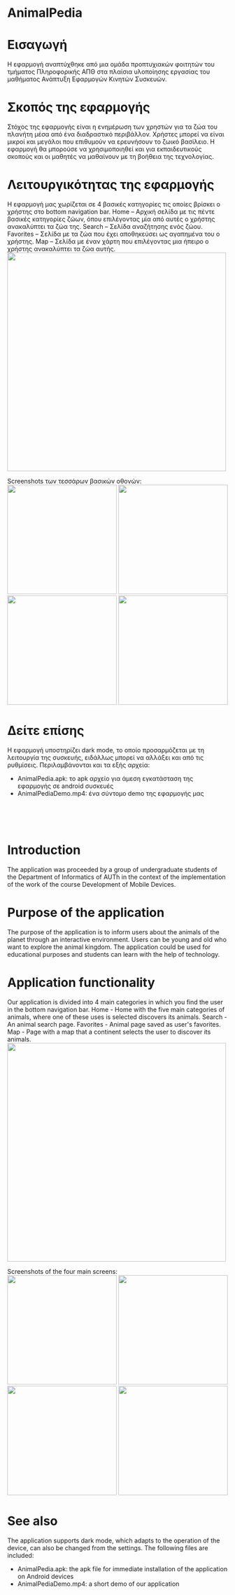 # AnimalPedia

# Εισαγωγή
Η εφαρμογή αναπτύχθηκε από μια ομάδα προπτυχιακών φοιτητών του τμήματος Πληροφορικής ΑΠΘ στα πλαίσια υλοποίησης εργασίας του μαθήματος Ανάπτυξη Εφαρμογών Κινητών Συσκευών.

# Σκοπός της εφαρμογής
Στόχος της εφαρμογής είναι η ενημέρωση των χρηστών για τα ζώα του πλανήτη μέσα από ένα διαδραστικό περιβάλλον. Χρήστες μπορεί να είναι μικροί και μεγάλοι που επιθυμούν να ερευνήσουν το ζωικό βασίλειο. Η εφαρμογή θα μπορούσε να χρησιμοποιηθεί και για εκπαιδευτικούς σκοπούς και οι μαθητές να μαθαίνουν με τη βοήθεια της τεχνολογίας. 

# Λειτουργικότητας της εφαρμογής 
Η εφαρμογή μας χωρίζεται σε 4 βασικές κατηγορίες τις οποίες βρίσκει ο χρήστης στο bottom navigation bar. 
Home – Αρχική σελίδα με τις πέντε βασικές κατηγορίες ζώων, όπου επιλέγοντας μία από αυτές ο χρήστης ανακαλύπτει τα ζώα της. 
Search – Σελίδα αναζήτησης ενός ζώου. 
Favorites – Σελίδα με τα ζώα που έχει αποθηκεύσει ως αγαπημένα του ο χρήστης. 
Map – Σελίδα με έναν χάρτη που επιλέγοντας μια ήπειρο ο χρήστης ανακαλύπτει τα ζώα αυτής.<br>
<img src="https://user-images.githubusercontent.com/56198786/129361414-73592aef-ed4f-4909-9699-686110cf31fc.png" width="500">

Screenshots των τεσσάρων βασικών οθονών:<br>
<img src="https://user-images.githubusercontent.com/56198786/129361469-53863684-f429-424a-8652-119c0098033a.jpg" width="250">
<img src="https://user-images.githubusercontent.com/56198786/129361474-46663912-54f8-405d-8d77-a4d28ea16312.jpg" width="250">
<img src="https://user-images.githubusercontent.com/56198786/129361495-1c2e7fb8-515e-4a35-afa5-dd155a9faee8.jpg" width="250">
<img src="https://user-images.githubusercontent.com/56198786/129361512-e8c18da5-cc82-4095-b3dd-cdcdf55963f3.jpg" width="250">

# Δείτε επίσης
Η εφαρμογή υποστηρίζει dark mode, το οποίο προσαρμόζεται με τη λειτουργία της συσκευής, ειδάλλως μπορεί να αλλάξει και από τις ρυθμίσεις.
Περιλαμβάνονται και τα εξής αρχεία:
- AnimalPedia.apk: το apk αρχείο για άμεση εγκατάσταση της εφαρμογής σε android συσκευές 
- AnimalPediaDemo.mp4: ένα σύντομο demo της εφαρμογής μας 

<br><br><br>

# Introduction
The application was proceeded by a group of undergraduate students of the Department of Informatics of AUTh in the context of the implementation of the work of the course Development of Mobile Devices.

# Purpose of the application
The purpose of the application is to inform users about the animals of the planet through an interactive environment. Users can be young and old who want to explore the animal kingdom. The application could be used for educational purposes and students can learn with the help of technology.

# Application functionality
Our application is divided into 4 main categories in which you find the user in the bottom navigation bar.
Home - Home with the five main categories of animals, where one of these uses is selected discovers its animals.
Search - An animal search page.
Favorites - Animal page saved as user's favorites.
Map - Page with a map that a continent selects the user to discover its animals.<br>
<img src="https://user-images.githubusercontent.com/56198786/129361414-73592aef-ed4f-4909-9699-686110cf31fc.png" width="500">

Screenshots of the four main screens:<br>
<img src="https://user-images.githubusercontent.com/56198786/129361469-53863684-f429-424a-8652-119c0098033a.jpg" width="250">
<img src="https://user-images.githubusercontent.com/56198786/129361474-46663912-54f8-405d-8d77-a4d28ea16312.jpg" width="250">
<img src="https://user-images.githubusercontent.com/56198786/129361495-1c2e7fb8-515e-4a35-afa5-dd155a9faee8.jpg" width="250">
<img src="https://user-images.githubusercontent.com/56198786/129361512-e8c18da5-cc82-4095-b3dd-cdcdf55963f3.jpg" width="250">

# See also
The application supports dark mode, which adapts to the operation of the device, can also be changed from the settings.
The following files are included:
- AnimalPedia.apk: the apk file for immediate installation of the application on Android devices
- AnimalPediaDemo.mp4: a short demo of our application
